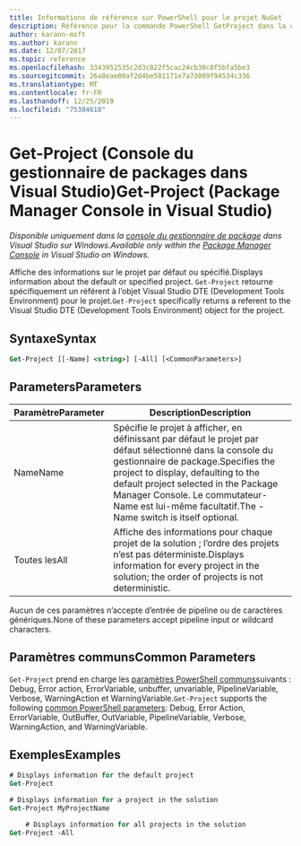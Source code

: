 ```yaml
---
title: Informations de référence sur PowerShell pour le projet NuGet
description: Référence pour la commande PowerShell GetProject dans la console du gestionnaire de package NuGet dans Visual Studio.
author: karann-msft
ms.author: karann
ms.date: 12/07/2017
ms.topic: reference
ms.openlocfilehash: 3343952535c2d3c822f5cac24cb30c8f5bfa5be3
ms.sourcegitcommit: 26a8eae00af2d4be581171e7a73009f94534c336
ms.translationtype: MT
ms.contentlocale: fr-FR
ms.lasthandoff: 12/25/2019
ms.locfileid: "75384618"
---
```

# <a name="get-project-package-manager-console-in-visual-studio"></a><span data-ttu-id="60831-103">Get-Project (Console du gestionnaire de packages dans Visual Studio)</span><span class="sxs-lookup"><span data-stu-id="60831-103">Get-Project (Package Manager Console in Visual Studio)</span></span>

<span data-ttu-id="60831-104">*Disponible uniquement dans la [console du gestionnaire de package](../../consume-packages/install-use-packages-powershell.md) dans Visual Studio sur Windows.*</span><span class="sxs-lookup"><span data-stu-id="60831-104">*Available only within the [Package Manager Console](../../consume-packages/install-use-packages-powershell.md) in Visual Studio on Windows.*</span></span>

<span data-ttu-id="60831-105">Affiche des informations sur le projet par défaut ou spécifié.</span><span class="sxs-lookup"><span data-stu-id="60831-105">Displays information about the default or specified project.</span></span> <span data-ttu-id="60831-106">`Get-Project` retourne spécifiquement un référent à l’objet Visual Studio DTE (Development Tools Environment) pour le projet.</span><span class="sxs-lookup"><span data-stu-id="60831-106">`Get-Project` specifically returns a referent to the Visual Studio DTE (Development Tools Environment) object for the project.</span></span>

## <a name="syntax"></a><span data-ttu-id="60831-107">Syntaxe</span><span class="sxs-lookup"><span data-stu-id="60831-107">Syntax</span></span>

```ps
Get-Project [[-Name] <string>] [-All] [<CommonParameters>]
```

## <a name="parameters"></a><span data-ttu-id="60831-108">Parameters</span><span class="sxs-lookup"><span data-stu-id="60831-108">Parameters</span></span>

| <span data-ttu-id="60831-109">Paramètre</span><span class="sxs-lookup"><span data-stu-id="60831-109">Parameter</span></span> | <span data-ttu-id="60831-110">Description</span><span class="sxs-lookup"><span data-stu-id="60831-110">Description</span></span> |
| --- | --- |
| <span data-ttu-id="60831-111">Name</span><span class="sxs-lookup"><span data-stu-id="60831-111">Name</span></span> | <span data-ttu-id="60831-112">Spécifie le projet à afficher, en définissant par défaut le projet par défaut sélectionné dans la console du gestionnaire de package.</span><span class="sxs-lookup"><span data-stu-id="60831-112">Specifies the project to display, defaulting to the default project selected in the Package Manager Console.</span></span> <span data-ttu-id="60831-113">Le commutateur-Name est lui-même facultatif.</span><span class="sxs-lookup"><span data-stu-id="60831-113">The -Name switch is itself optional.</span></span> |
| <span data-ttu-id="60831-114">Toutes les</span><span class="sxs-lookup"><span data-stu-id="60831-114">All</span></span> | <span data-ttu-id="60831-115">Affiche des informations pour chaque projet de la solution ; l’ordre des projets n’est pas déterministe.</span><span class="sxs-lookup"><span data-stu-id="60831-115">Displays information for every project in the solution; the order of projects is not deterministic.</span></span> |

<span data-ttu-id="60831-116">Aucun de ces paramètres n’accepte d’entrée de pipeline ou de caractères génériques.</span><span class="sxs-lookup"><span data-stu-id="60831-116">None of these parameters accept pipeline input or wildcard characters.</span></span>

## <a name="common-parameters"></a><span data-ttu-id="60831-117">Paramètres communs</span><span class="sxs-lookup"><span data-stu-id="60831-117">Common Parameters</span></span>

<span data-ttu-id="60831-118">`Get-Project` prend en charge les [paramètres PowerShell communs](https://go.microsoft.com/fwlink/?LinkID=113216)suivants : Debug, Error action, ErrorVariable, unbuffer, unvariable, PipelineVariable, Verbose, WarningAction et WarningVariable.</span><span class="sxs-lookup"><span data-stu-id="60831-118">`Get-Project` supports the following [common PowerShell parameters](https://go.microsoft.com/fwlink/?LinkID=113216): Debug, Error Action, ErrorVariable, OutBuffer, OutVariable, PipelineVariable, Verbose, WarningAction, and WarningVariable.</span></span>

## <a name="examples"></a><span data-ttu-id="60831-119">Exemples</span><span class="sxs-lookup"><span data-stu-id="60831-119">Examples</span></span>

```ps
# Displays information for the default project
Get-Project

# Displays information for a project in the solution
Get-Project MyProjectName

    # Displays information for all projects in the solution
Get-Project -All
```